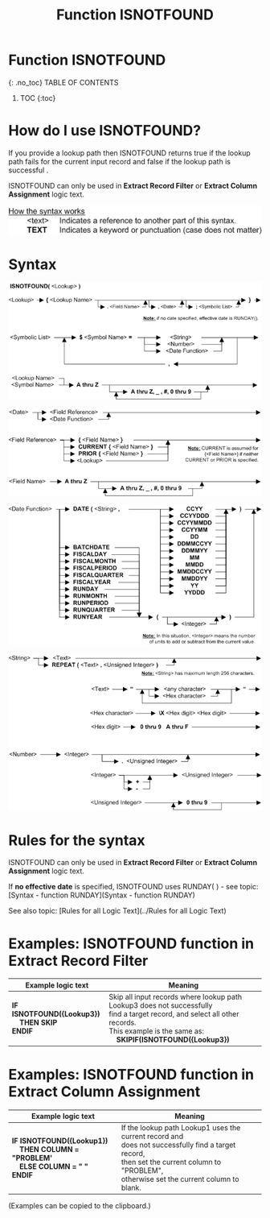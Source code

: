 ﻿---
layout: default
title: "Function ISNOTFOUND"
parent: Functions
grand_parent: Workbench Logic Text Full Details
nav_order: 11
---
# Function ISNOTFOUND
{: .no_toc}
TABLE OF CONTENTS 
1. TOC
{:toc}  

# How do I use ISNOTFOUND? 


If you provide a lookup path then ISNOTFOUND returns true if the lookup path fails for the current input record and false if the lookup path is successful .

ISNOTFOUND can only be used in **Extract Record Filter** or **Extract Column Assignment** logic text.


![(Syntax Legend)](../../images/LTZZ_Syntax_legend.gif )

# Syntax 

![Function ISNOTFOUND 1](../../images/LTSF_ISNOTFOUND_01.gif)

![Function ISNOTFOUND 2](../../images/LTSF_Date_FR_FN_01.gif)

![Function ISNOTFOUND 3](../../images/LTSF_ISNOTFOUND_02.gif)

![Function ISNOTFOUND 4](../../images/LTSF_ISNOTFOUND_03.gif)

# Rules for the syntax 

ISNOTFOUND can only be used in **Extract Record Filter** or **Extract Column Assignment** logic text.

If **no effective date** is specified, ISNOTFOUND uses RUNDAY\( \) - see topic: [Syntax - function RUNDAY](Syntax - function RUNDAY)

See also topic: [Rules for all Logic Text](../Rules for all Logic Text) 

# Examples: ISNOTFOUND function in Extract Record Filter 


|Example logic text|Meaning|
|------------------|-------|
|**IF ISNOTFOUND({Lookup3})<br>&nbsp;&nbsp;&nbsp;&nbsp;THEN SKIP<br>ENDIF**|Skip all input records where lookup path Lookup3 does not successfully<br>find a target record, and select all other records.<br>This example is the same as:<br>&nbsp;&nbsp;&nbsp;&nbsp;**SKIPIF(ISNOTFOUND({Lookup3})**|


# Examples: ISNOTFOUND function in Extract Column Assignment 


|Example logic text|Meaning|
|------------------|-------|
|**IF ISNOTFOUND({Lookup1})<br>&nbsp;&nbsp;&nbsp;&nbsp;THEN COLUMN = "PROBLEM'<br>&nbsp;&nbsp;&nbsp;&nbsp;ELSE COLUMN = " "<br>ENDIF**|If the lookup path Lookup1 uses the current record and<br>does not successfully find a target record,<br>then set the current column to "PROBLEM",<br>otherwise set the current column to blank.|


  
  (Examples can be copied to the clipboard.)
  

